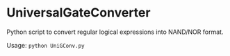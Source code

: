 ﻿# UniversalGateConverter
Python script to convert regular logical expressions into NAND/NOR format.

Usage: <code>python UniGConv.py</code>
